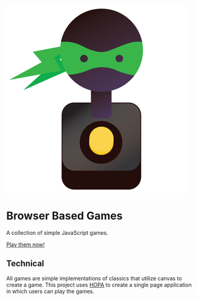 ![Alt text](/img/logo.png?raw=true "Browser Based Games logo")
# Browser Based Games
A collection of simple JavaScript games.

[Play them now!](http://hoverbaum.github.io/browserbasedgames/)

## Technical

All games are simple implementations of classics that utilize canvas to create a game. This project uses [HOPA](https://github.com/HoverBaum/HOPA) to create a single page application in which users can play the games.
